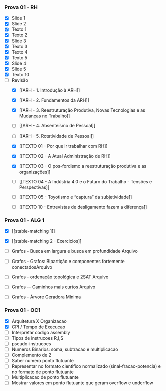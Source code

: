 
### Prova 01 - RH
- [x] Slide 1
- [x] Slide 2
- [x] Texto 1
- [x] Texto 2
- [x] Slide 3
- [x] Texto 3
- [x] Texto 4
- [x] Texto 5
- [x] Slide 4
- [x] Slide 5
- [x] Texto 10
- [ ] Revisão
	- [x] [[ARH - 1. Introdução à ARH]]
	- [x] [[ARH - 2. Fundamentos da ARH]]
	- [x] [[ARH - 3. Reestruturação Produtiva, Novas Tecnologias e as Mudanças no Trabalho]]
	- [ ] [[ARH - 4. Absenteísmo de Pessoal]]
	- [ ] [[ARH - 5. Rotatividade de Pessoal]]
	- [x] [[TEXTO 01 - Por que ir trabalhar com RH]]
	- [x] [[TEXTO 02 - A Atual Administração de RH]]
	- [x] [[TEXTO 03 - O pos-fordismo a reestruturação produtiva e as organizações]]
	- [ ] [[TEXTO 04 - A Indústria 4.0 e o Futuro do Trabalho - Tensões e Perspectivas]]
	- [ ] [[TEXTO 05 - Toyotismo e “captura” da subjetividade]]
	- [ ] [[TEXTO 10 - Entrevistas de desligamento fazem a diferença]]


### Prova 01 - ALG 1
- [x] [[stable-matching 1]]
- [x] [[stable-matching 2 - Exercicios]]
- [ ] Grafos - Busca em largura e busca em profundidade Arquivo
- [ ] Grafos - Grafos: Bipartição e componentes fortemente conectadosArquivo
- [ ] Grafos - ordenação topológica e 2SAT Arquivo
- [ ] Grafos -- Caminhos mais curtos Arquivo
- [ ] Grafos - Árvore Geradora Mínima


### Prova 01 - OC1
- [x] Arquitetura X Organizacao
- [x] CPI / Tempo de Execucao
- [ ] Interpretar codigo assembly
- [ ] Tipos de instrucoes R,I,S
- [ ] pseudo-instrucoes
- [ ] Numeros Binarios: soma, subtracao e multiplicacao
- [ ] Complemento de 2
- [ ] Saber numero ponto flutuante
- [ ] Representar no formato cientifico normalizado (sinal-fracao-potencia) e no formato de ponto flutuante
- [ ] Multiplicacao de ponto flutuante
- [ ] Mostrar valores em ponto flutuante que geram overflow e underflow
